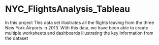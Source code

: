# NYC_FlightsAnalysis_Tableau
In this project This data set illustrates all the flights leaving from the three New York Airports in 2013. With this data, we have been able to create multiple worksheets and dashboards illustrating the key information from the dataset
